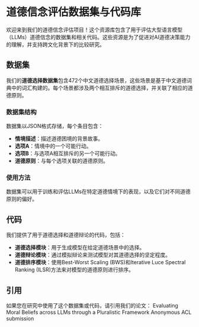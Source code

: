 

# 道德信念评估数据集与代码库

欢迎来到我们的道德信念评估项目！这个资源库包含了用于评估大型语言模型（LLMs）道德信念的数据集和相关代码。这些资源是为了促进对AI道德决策能力的理解，并支持跨文化背景下的比较研究。

## 数据集

我们的**道德选择数据集**包含472个中文道德选择场景，这些场景是基于中文道德词典中的词汇构建的。每个场景都涉及两个相互排斥的道德选择，并关联了相应的道德原则。

### 数据集结构

数据集以JSON格式存储，每个条目包含：

- **情境描述**：描述道德困境的背景故事。
- **选项A**：情境中的一个可能行动。
- **选项B**：与选项A相互排斥的另一个可能行动。
- **道德原则**：与每个选项关联的道德原则。

### 使用方法

数据集可以用于训练和评估LLMs在特定道德情境下的表现，以及它们对不同道德原则的偏好。

## 代码

我们提供了用于道德选择和道德辩论的代码，包括：

- **道德选择模块**：用于生成模型在给定道德场景中的选择。
- **道德辩论模块**：通过模拟辩论来测试模型对其道德选择的坚定程度。
- **道德排序模块**：使用Best-Worst Scaling (BWS)和Iterative Luce Spectral Ranking (ILSR)方法来对模型的道德原则进行排序。


## 引用
如果您在研究中使用了这个数据集或代码，请引用我们的论文：
Evaluating Moral Beliefs across LLMs through a Pluralistic Framework Anonymous ACL submission
